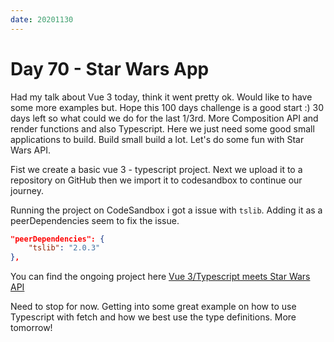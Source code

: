 ```yaml
---
date: 20201130
---
```


# Day 70 - Star Wars App

Had my talk about Vue 3 today, think it went pretty ok. Would like to have some more examples but. Hope this 100 days challenge is a good start :)
30 days left so what could we do for the last 1/3rd. More Composition API and render functions and also Typescript. Here we just need some good small applications to build. Build small build a lot. Let's do some fun with Star Wars API.

Fist we create a basic vue 3 - typescript project. Next we upload it to a repository on GitHub then we import it to codesandbox to continue our journey.

Running the project on CodeSandbox i got a issue with `tslib`. Adding it as a peerDependencies seem to fix the issue.

```json
"peerDependencies": {
    "tslib": "2.0.3"
},
```

You can find the ongoing project here [Vue 3/Typescript meets Star Wars API](https://codesandbox.io/s/vue-3typescript-meets-starwars-api-gsc1m)

Need to stop for now. Getting into some great example on how to use Typescript with fetch and how we best use the type definitions. More tomorrow!
